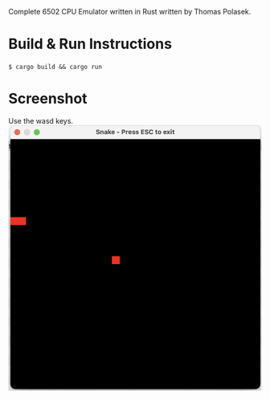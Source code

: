 Complete 6502 CPU Emulator written in Rust written by Thomas Polasek.

# Build & Run Instructions
`$ cargo build && cargo run`

# Screenshot
Use the wasd keys.
![Screenshot](snake.png)
